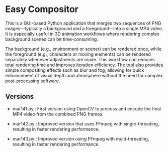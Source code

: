 # Easy Compositor

This is a GUI-based Python application that merges two sequences of PNG images—typically a background and a foreground—into a single MP4 video. It is especially useful in 3D animation workflows where rendering complex background scenes can be time-consuming.

The background (e.g., environment or scener) can be rendered once, while the foreground (e.g., characters or moving elements) can be rendered separately whenever adjustments are made. This workflow can reduces total rendering time and improves iteration efficiency. The tool also provides simple compositing effects such as blur and fog, allowing for quick enhancement of visual depth and atmosphere without the need for complex post-processing software. 

## Versions

- mar141.py :
First version using OpenCV to process and encode the final MP4 video from the combined PNG frames.

- mar142.py :
Improved version that uses FFmpeg with single-threading, resulting in faster rendering performance.

- mar143.py :
Improved version using FFmpeg with multi-threading, resulting in faster rendering performance.
